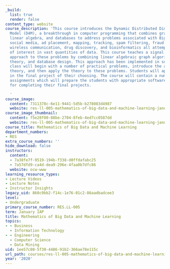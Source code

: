 ```yaml
---
_build:
  list: true
  render: false
content_type: website
course_description: 'This course introduces the Dynamic Distributed Dimensional Data
  Model (D4M), a breakthrough in computer programming that combines graph theory,
  linear algebra, and databases to address problems associated with Big Data. Search,
  social media, ad placement, mapping, tracking, spam filtering, fraud detection,
  wireless communication, drug discovery, and bioinformatics all attempt to find items
  of interest in vast quantities of data. This course teaches a signal processing
  approach to these problems by combining linear algebraic graph algorithms, group
  theory, and database design. This approach has been implemented in software. The
  class will begin with a number of practical problems, introduce the appropriate
  theory, and then apply the theory to these problems. Students will apply these ideas
  in the final project of their choosing. The course will contain a number of smaller
  assignments which will prepare the students with appropriate software infrastructure
  for completing their final projects.

  '
course_image:
  content: 7311378c-6e11-9441-5d5b-b278083d4987
  website: res-ll-005-mathematics-of-big-data-and-machine-learning-january-iap-2020
course_image_thumbnail:
  content: f5e28f00-88be-2704-8feb-4ed7cc0587dd
  website: res-ll-005-mathematics-of-big-data-and-machine-learning-january-iap-2020
course_title: Mathematics of Big Data and Machine Learning
department_numbers:
- RES
extra_course_numbers: ''
hide_download: false
instructors:
  content:
  - 7a38fe7f-9519-194b-f338-d0ffdafabc25
  - 7a57dfd9-ca4d-dea9-296e-4faa0b7dfc86
  website: ocw-www
learning_resource_types:
- Lecture Videos
- Lecture Notes
- Instructor Insights
legacy_uid: 860c9bb2-f14c-1e76-01c2-86aadbadcee3
level:
- Undergraduate
primary_course_number: RES.LL-005
term: January IAP
title: Mathematics of Big Data and Machine Learning
topics:
- - Business
  - Information Technology
- - Engineering
  - Computer Science
  - Data Mining
uid: 1ee57c80-5f30-4486-91b2-366ae78e115c
url_path: courses/res-ll-005-mathematics-of-big-data-and-machine-learning-january-iap-2020
year: '2020'
---
```

